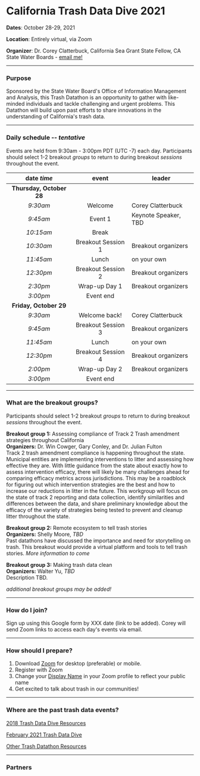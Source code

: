 # California Trash Data Dive 2021
**Dates**: October 28-29, 2021

**Location**: Entirely virtual, via Zoom

**Organizer**: Dr. Corey Clatterbuck, California Sea Grant State Fellow, CA State Water Boards - [email me!](mailto:Corey.Clatterbuck@waterboards.ca.gov)

***

### Purpose
Sponsored by the State Water Board's Office of Information Management and Analysis, this Trash Datathon is an opportunity to gather with like-minded individuals and tackle challenging and urgent problems. This Datathon will build upon past efforts to share innovations in the understanding of California's trash data.

***

### Daily schedule -- *tentative*

Events are held from 9:30am - 3:00pm PDT (UTC -7) each day. Participants should select 1-2 breakout *groups* to return to during breakout *sessions* throughout the event. 

|date *time*  | event             | leader              |
|:----------:|:------------------:|----------------------
|**Thursday, October 28**|
|*9:30am*    | Welcome            | Corey Clatterbuck
|*9:45am*    | Event 1            | Keynote Speaker, TBD
|*10:15am*   | Break              |
|*10:30am*   | Breakout Session 1 | Breakout organizers
|*11:45am*   | Lunch              | on your own
|*12:30pm*   | Breakout Session 2 | Breakout organizers
|*2:30pm*    | Wrap-up Day 1      | Breakout organizers
|*3:00pm*    | Event end          |
|**Friday, October 29**|
|*9:30am*    | Welcome back!      | Corey Clatterbuck
|*9:45am*    | Breakout Session 3 | Breakout organizers
|*11:45am*   | Lunch              | on your own
|*12:30pm*   | Breakout Session 4 | Breakout organizers
|*2:00pm*    | Wrap-up Day 2      | Breakout organizers
|*3:00pm*    | Event end          |
***

### What are the breakout groups?

Participants should select 1-2 breakout *groups* to return to during breakout *sessions* throughout the event.

**Breakout group 1:** Assessing compliance of Track 2 Trash amendment strategies throughout California  
**Organizers:** Dr. Win Cowger, Gary Conley, and Dr. Julian Fulton  
Track 2 trash amendment compliance is happening throughout the state. Municipal entities are implementing interventions to litter and assessing how effective they are. With little guidance from the state about exactly how to assess intervention efficacy, there will likely be many challenges ahead for comparing efficacy metrics across jurisdictions. This may be a roadblock for figuring out which intervention strategies are the best and how to increase our reductions in litter in the future. This workgroup will focus on the state of track 2 reporting and data collection, identify similarities and differences between the data, and share preliminary knowledge about the efficacy of the variety of strategies being tested to prevent and cleanup litter throughout the state. 


**Breakout group 2:** Remote ecosystem to tell trash stories  
**Organizers:** Shelly Moore, *TBD*  
Past datathons have discussed the importance and need for storytelling on trash. This breakout would provide a virtual platform and tools to tell trash stories. *More information to come*


**Breakout group 3:** Making trash data clean  
**Organizers:** Walter Yu, *TBD*  
Description TBD. 


*additional breakout groups may be added!* 
***

### How do I join?
Sign up using this Google form by XXX date (link to be added). Corey will send Zoom links to access each day's events via email.

***

### How should I prepare?
1. Download [Zoom](https://zoom.us/) for desktop (preferable) or mobile. 
2. Register with Zoom
3. Change your [Display Name](https://support.zoom.us/hc/en-us/articles/201363203-Customizing-your-profile) in your Zoom profile to reflect your public name
4. Get excited to talk about trash in our communities!

***

### Where are the past trash data events?
[2018 Trash Data Dive Resources](https://github.com/SCCWRP/2018TrashDataDive)

[February 2021 Trash Data Dive](https://sites.google.com/sfei.org/trash/notes-from-the-field/trash-workshop)

[Other Trash Datathon Resources](https://cawaterboarddatacenter.github.io/Datathon-Resources/TrashProjects.html)

***

### Partners
